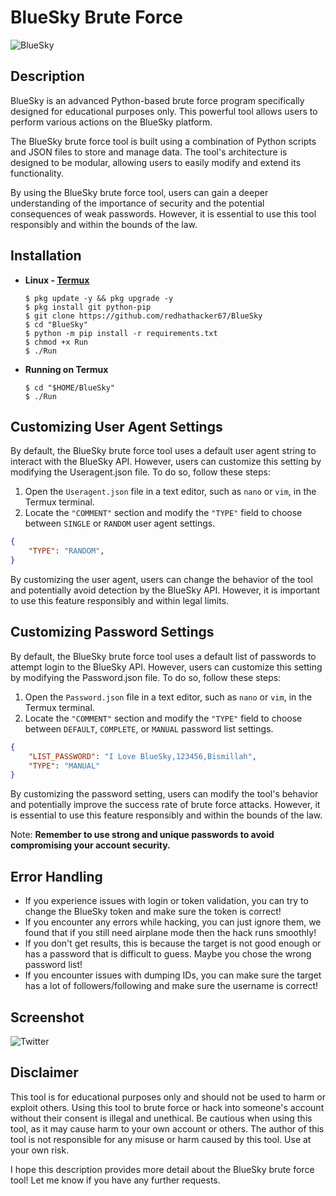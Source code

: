 # BlueSky Brute Force

![BlueSky](https://github.com/redhathacker67/BlueSky/assets/65714340/5a0b708e-ccaf-4049-9d14-739042fe6ac9)

## Description
BlueSky is an advanced Python-based brute force program specifically designed for educational purposes only. This powerful tool allows users to perform various actions on the BlueSky platform.

The BlueSky brute force tool is built using a combination of Python scripts and JSON files to store and manage data. The tool's architecture is designed to be modular, allowing users to easily modify and extend its functionality. 

By using the BlueSky brute force tool, users can gain a deeper understanding of the importance of security and the potential consequences of weak passwords. However, it is essential to use this tool responsibly and within the bounds of the law.

## Installation
- **Linux - [Termux](https://drive.google.com/file/d/1dHqQe_WNWVp0qXTRPqYId_J3YVJ6taHr/view?usp=sharing)**

  ```
  $ pkg update -y && pkg upgrade -y
  $ pkg install git python-pip
  $ git clone https://github.com/redhathacker67/BlueSky
  $ cd "BlueSky"
  $ python -m pip install -r requirements.txt
  $ chmod +x Run
  $ ./Run
  ```

- **Running on Termux**
  ```
  $ cd "$HOME/BlueSky"
  $ ./Run
  ```

## Customizing User Agent Settings
By default, the BlueSky brute force tool uses a default user agent string to interact with the BlueSky API. However, users can customize this setting by modifying the Useragent.json file. To do so, follow these steps:
1. Open the `Useragent.json` file in a text editor, such as `nano` or `vim`, in the Termux terminal.
2. Locate the `"COMMENT"` section and modify the `"TYPE"` field to choose between `SINGLE` or `RANDOM` user agent settings.

```json
{
    "TYPE": "RANDOM",
}
```
By customizing the user agent, users can change the behavior of the tool and potentially avoid detection by the BlueSky API. However, it is important to use this feature responsibly and within legal limits.

## Customizing Password Settings
By default, the BlueSky brute force tool uses a default list of passwords to attempt login to the BlueSky API. However, users can customize this setting by modifying the Password.json file. To do so, follow these steps:
1. Open the `Password.json` file in a text editor, such as `nano` or `vim`, in the Termux terminal.
2. Locate the `"COMMENT"` section and modify the `"TYPE"` field to choose between `DEFAULT`, `COMPLETE`, or `MANUAL` password list settings.
```json
{
    "LIST_PASSWORD": "I Love BlueSky,123456,Bismillah",
    "TYPE": "MANUAL"
}
```
By customizing the password setting, users can modify the tool's behavior and potentially improve the success rate of brute force attacks. However, it is essential to use this feature responsibly and within the bounds of the law.

Note: **Remember to use strong and unique passwords to avoid compromising your account security.**

## Error Handling
- If you experience issues with login or token validation, you can try to change the BlueSky token and make sure the token is correct!
- If you encounter any errors while hacking, you can just ignore them, we found that if you still need airplane mode then the hack runs smoothly!
- If you don't get results, this is because the target is not good enough or has a password that is difficult to guess. Maybe you chose the wrong password list!
- If you encounter issues with dumping IDs, you can make sure the target has a lot of followers/following and make sure the username is correct!

## Screenshot
![Twitter](https://github.com/redhathacker67/BlueSky/assets/65714340/bee022e3-8696-49f8-9c08-903321d7af98)

## Disclaimer
This tool is for educational purposes only and should not be used to harm or exploit others. Using this tool to brute force or hack into someone's account without their consent is illegal and unethical. Be cautious when using this tool, as it may cause harm to your own account or others. The author of this tool is not responsible for any misuse or harm caused by this tool. Use at your own risk.

I hope this description provides more detail about the BlueSky brute force tool! Let me know if you have any further requests.
